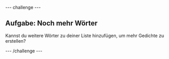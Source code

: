 \--- challenge \---

## Aufgabe: Noch mehr Wörter

Kannst du weitere Wörter zu deiner Liste hinzufügen, um mehr Gedichte zu erstellen?

\--- /challenge \---